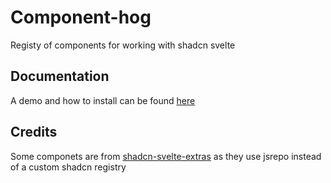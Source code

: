 # Component-hog

Registy of components for working with shadcn svelte

## Documentation
A demo and how to install can be found [here](https://kieranfleckney.github.io/componet-hog/)


## Credits
Some componets are from [shadcn-svelte-extras](https://github.com/ieedan/shadcn-svelte-extras) as they use jsrepo instead of a custom shadcn registry